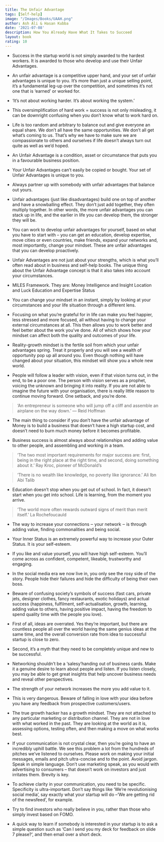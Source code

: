 ```yaml
---
title: The Unfair Advantage
tags: [Self-help]
image: "/Images/Books/UAAH.png"
author: Ash Ali & Hasan Kubba
date: '2021-07-08'
description: How You Already Have What It Takes to Succeed
layout: book
rating: 10
---
```

- Success in the startup world is not simply awarded to the hardest workers. It is awarded to those who develop and use their Unfair Advantages.

- An unfair advantage is a competitive upper hand, and your set of unfair advantages is unique to you. It’s more than just a unique selling point, it’s a fundamental leg-up over the competition, and sometimes it’s not one that is ‘earned’ or worked for.

- ‘It’s not about working harder. It’s about working the system.’

- This oversimplification of hard work = success is not only misleading, it can be downright confusing when you don’t know what to work hard on.

- Life is too random and arbitrary to balance out and give everyone an equal share. We don’t all have the same opportunities. We don’t all get what’s coming to us. That’s why we have to make sure we are compassionate to others and ourselves if life doesn’t always turn out quite as well as we’d hoped.

- An Unfair Advantage is a condition, asset or circumstance that puts you in a favourable business position.

- Your Unfair Advantages can’t easily be copied or bought. Your set of Unfair Advantages is unique to you.

- Always partner up with somebody with unfair advantages that balance out yours.

- Unfair advantages (just like disadvantages) build one on top of another and have a snowballing effect. They don’t just add together, they often multiply together. In other words, the more unfair advantages you can stack up in life, and the earlier in life you can develop them, the stronger they will be.

- You can work to develop unfair advantages for yourself, based on what you have to start with – you can get an education, develop expertise, move cities or even countries, make friends, expand your networks and, most importantly, change your mindset. These are unfair advantages that you can develop proactively.

- Unfair Advantages are not just about your strengths, which is what you’ll often read about in business and self-help books. The unique thing about the Unfair Advantage concept is that it also takes into account your circumstances.

- MILES Framework. They are: Money Intelligence and Insight Location and Luck Education and Expertise Status

- You can change your mindset in an instant, simply by looking at your circumstances and your life situation through a different lens.

- Focusing on what you’re grateful for in life can make you feel happier, less stressed and more focused, all without having to change your external circumstances at all. This then allows you to work better and feel better about the work you’ve done. All of which shows how your mindset can affect both the quality and outcomes of your life.

- Reality-growth mindset is the fertile soil from which your unfair advantages spring. Treat it properly and you will see a wealth of opportunity pop up all around you. Even though nothing will have changed about your situation, this mindset will show you a whole new world.

- People will follow a leader with vision, even if that vision turns out, in the end, to be a poor one. The person with vision serves as a prophet, voicing the unknown and bringing it into reality. If you are not able to imagine the future with your organisation, there is really little reason to continue moving forward. One setback, and you’re done.

> ‘An entrepreneur is someone who will jump off a cliff and assemble an airplane on the way down.’ — Reid Hoffman

- The main thing to consider if you don’t have the unfair advantage of Money is to build a business that doesn’t have a high startup cost, and doesn’t need to burn much money before it becomes profitable.

- Business success is almost always about relationships and adding value to other people, and assembling and working in a team.

> ‘The two most important requirements for major success are: first, being in the right place at the right time, and second, doing something about it.’ Ray Kroc, pioneer of McDonald’s

> ‘There is no wealth like knowledge, no poverty like ignorance.’ Ali Ibn Abi Talib

- Education doesn’t stop when you get out of school. In fact, it doesn’t start when you get into school. Life is learning, from the moment you arrive.

> ‘The world more often rewards outward signs of merit than merit itself.’ La Rochefoucauld

- The way to increase your connections ‒ your network ‒ is through adding value, finding commonalities and being social.

- Your Inner Status is an extremely powerful way to increase your Outer Status. It is your self-esteem.

- If you like and value yourself, you will have high self-esteem. You’ll come across as confident, competent, likeable, trustworthy and engaging.

- In the social media era we now live in, you only see the rosy side of the story. People hide their failures and hide the difficulty of being their own boss.

- Beware of confusing society’s symbols of success (fast cars, private jets, designer clothes, fancy restaurants, exotic holidays) and actual success (happiness, fulfilment, self-actualisation, growth, learning, adding value to others, having positive impact, having the freedom to spend quality time with the people you love).

- First of all, ideas are overrated. Yes they’re important, but there are countless people all over the world having the same genius ideas at the same time, and the overall conversion rate from idea to successful startup is close to zero.

- Second, it’s a myth that they need to be completely unique and new to be successful.

- Networking shouldn’t be a ‘salesy’handing out of business cards. Make it a genuine desire to learn about people and listen. If you listen closely, you may be able to get great insights that help uncover business needs and reveal other perspectives.

- The strength of your network increases the more you add value to it.

- This is very dangerous. Beware of falling in love with your idea before you have any feedback from prospective customers/users.

- The true growth hacker has a growth mindset. They are not attached to any particular marketing or distribution channel. They are not in love with what worked in the past. They are looking at the world as it is, assessing options, testing often, and then making a move on what works best.

- If your communication is not crystal clear, then you’re going to have an incredibly uphill battle. We see this problem a lot from the hundreds of pitches we’ve listened to ourselves. Please work on making your initial messages, emails and pitch ultra-concise and to the point. Avoid jargon. Speak in simple language. Don’t use marketing speak, as you would with advertising to consumers – that doesn’t work on investors and just irritates them. Brevity is key.

- To achieve clarity in your communication, you need to be specific. Specificity is ultra-important. Don’t say things like ‘We’re revolutionising social media’, say exactly what your startup will do –‘We are getting rid of the newsfeed’, for example.

- Try to find investors who really believe in you, rather than those who simply invest based on FOMO.

- A quick way to learn if somebody is interested in your startup is to ask a simple question such as ‘Can I send you my deck for feedback on slide 7 please?’, and then email over a short deck.